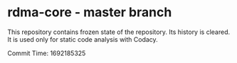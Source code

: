 # rdma-core - master branch

This repository contains frozen state of the repository.
Its history is cleared. It is used only for static code
analysis with Codacy.

Commit Time: 1692185325